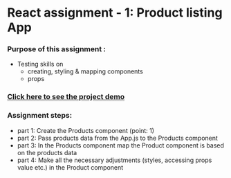 # React assignment - 1: Product listing App

### Purpose of this assignment :

- Testing skills on
  - creating, styling & mapping components
  - props

### [Click here to see the project demo](https://react-assignment-1-products-listing.netlify.app/)

### Assignment steps:

- part 1: Create the Products component (point: 1)
- part 2: Pass products data from the App.js to the Products component
- part 3: In the Products component map the Product component is based on the products data
- part 4: Make all the necessary adjustments (styles, accessing props value etc.) in the Product component
